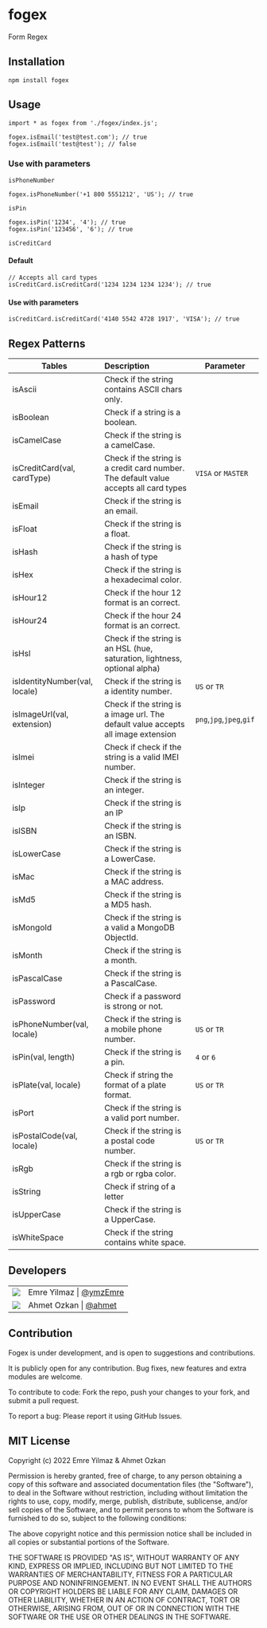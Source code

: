 # fogex

Form Regex

## Installation

```
npm install fogex
```

## Usage

```
import * as fogex from './fogex/index.js';
```

```
fogex.isEmail('test@test.com'); // true
fogex.isEmail('test@test'); // false
```

### Use with parameters

`isPhoneNumber`

```
fogex.isPhoneNumber('+1 800 5551212', 'US'); // true
```

`isPin`

```
fogex.isPin('1234', '4'); // true
fogex.isPin('123456', '6'); // true

```

`isCreditCard`

#### Default

```
// Accepts all card types
isCreditCard.isCreditCard('1234 1234 1234 1234'); // true
```

#### Use with parameters

```
isCreditCard.isCreditCard('4140 5542 4728 1917', 'VISA'); // true
```

## Regex Patterns

| Tables                        | Description                                                                           | Parameter                |
| ----------------------------- | :------------------------------------------------------------------------------------ | ------------------------ |
| isAscii                       | Check if the string contains ASCII chars only.                                        |
| isBoolean                     | Check if a string is a boolean.                                                       |
| isCamelCase                   | Check if the string is a camelCase.                                                   |
| isCreditCard(val, cardType)   | Check if the string is a credit card number. The default value accepts all card types | `VISA` or `MASTER`       |
| isEmail                       | Check if the string is an email.                                                      |
| isFloat                       | Check if the string is a float.                                                       |
| isHash                        | Check if the string is a hash of type                                                 |
| isHex                         | Check if the string is a hexadecimal color.                                           |
| isHour12                      | Check if the hour 12 format is an correct.                                            |
| isHour24                      | Check if the hour 24 format is an correct.                                            |
| isHsl                         | Check if the string is an HSL (hue, saturation, lightness, optional alpha)            |
| isIdentityNumber(val, locale) | Check if the string is a identity number.                                             | `US` or `TR`             |
| isImageUrl(val, extension)    | Check if the string is a image url. The default value accepts all image extension     | `png`,`jpg`,`jpeg`,`gif` |
| isImei                        | Check if check if the string is a valid IMEI number.                                  |
| isInteger                     | Check if the string is an integer.                                                    |
| isIp                          | Check if the string is an IP                                                          |
| isISBN                        | Check if the string is an ISBN.                                                       |
| isLowerCase                   | Check if the string is a LowerCase.                                                   |
| isMac                         | Check if the string is a MAC address.                                                 |
| isMd5                         | Check if the string is a MD5 hash.                                                    |
| isMongoId                     | Check if the string is a valid a MongoDB ObjectId.                                    |
| isMonth                       | Check if the string is a month.                                                       |
| isPascalCase                  | Check if the string is a PascalCase.                                                  |
| isPassword                    | Check if a password is strong or not.                                                 |
| isPhoneNumber(val, locale)    | Check if the string is a mobile phone number.                                         | `US` or `TR`             |
| isPin(val, length)            | Check if the string is a pin.                                                         | `4` or `6`               |
| isPlate(val, locale)          | Check if string the format of a plate format.                                         | `US` or `TR`             |
| isPort                        | Check if the string is a valid port number.                                           |
| isPostalCode(val, locale)     | Check if the string is a postal code number.                                          | `US` or `TR`             |
| isRgb                         | Check if the string is a rgb or rgba color.                                           |
| isString                      | Check if string of a letter                                                           |
| isUpperCase                   | Check if the string is a UpperCase.                                                   |
| isWhiteSpace                  | Check if the string contains white space.                                             |

## Developers

|                                                           |                                                       |
| --------------------------------------------------------- | ----------------------------------------------------- |
| ![](https://avatars.githubusercontent.com/u/19785698?v=4) | Emre Yilmaz \| [@ymzEmre](https://github.com/ymzEmre) |
| ![](https://avatars.githubusercontent.com/u/39124676?v=4) | Ahmet Ozkan \| [@ahmet](https://github.com/ahmet021)  |

## Contribution

Fogex is under development, and is open to suggestions and contributions.

It is publicly open for any contribution. Bug fixes, new features and extra modules are welcome.

To contribute to code: Fork the repo, push your changes to your fork, and submit a pull request.

To report a bug: Please report it using GitHub Issues.

## MIT License

Copyright (c) 2022 Emre Yilmaz & Ahmet Ozkan

Permission is hereby granted, free of charge, to any person obtaining a copy of this software and associated documentation files (the "Software"), to deal in the Software without restriction, including without limitation the rights to use, copy, modify, merge, publish, distribute, sublicense, and/or sell copies of the Software, and to permit persons to whom the Software is furnished to do so, subject to the following conditions:

The above copyright notice and this permission notice shall be included in all copies or substantial portions of the Software.

THE SOFTWARE IS PROVIDED "AS IS", WITHOUT WARRANTY OF ANY KIND, EXPRESS OR IMPLIED, INCLUDING BUT NOT LIMITED TO THE WARRANTIES OF MERCHANTABILITY, FITNESS FOR A PARTICULAR PURPOSE AND NONINFRINGEMENT. IN NO EVENT SHALL THE AUTHORS OR COPYRIGHT HOLDERS BE LIABLE FOR ANY CLAIM, DAMAGES OR OTHER LIABILITY, WHETHER IN AN ACTION OF CONTRACT, TORT OR OTHERWISE, ARISING FROM, OUT OF OR IN CONNECTION WITH THE SOFTWARE OR THE USE OR OTHER DEALINGS IN THE SOFTWARE.
